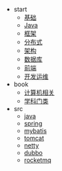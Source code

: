 * start
  * [基础](00-base/README.md)
  * [Java](10-java/README.md)
  * [框架](20-framework/README.md)
  * [分布式](30-distributed/README.md)
  * [架构](40-architecture/README.md)
  * [数据库](50-database/README.md)
  * [前端](60-js/README.md)
  * [开发运维](70-dev-ops/README.md)
* book
  * [计算机相关](/99-book/notes/README.md)
  * [学科门类](/99-book/subject/README.md)
* src
  * [java](10-java/src/README.md)
  * [spring](20-framework/src/spring/README.md)
  * [mybatis](20-framework/src/mybatis/README.md)
  * [tomcat](20-framework/src/tomcat/README.md)
  * [netty](20-framework/src/netty/README.md)
  * [dubbo](30-distributed/src/dubbo/README.md)
  * [rocketmq](30-distributed/src/rocketmq/README.md)
